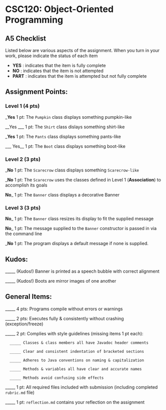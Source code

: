 # CSC120: Object-Oriented Programming
## A5 Checklist

Listed below are various aspects of the assignment.  When you turn in your work, please indicate the status of each item

- **YES** : indicates that the item is fully complete
- **NO** : indicates that the item is not attempted
- **PART** : indicates that the item is attempted but not fully complete


## Assignment Points:

### Level 1 (4 pts)

___Yes__ 1 pt: The `Pumpkin` class displays something pumpkin-like

__Yes ___ 1 pt: The `Shirt` class dislays something shirt-like

___Yes__ 1 pt: The `Pants` class displays something pants-like

___ Yes__ 1 pt: The `Boot` class displays something boot-like

### Level 2 (3 pts)

___No__ 1 pt: The `Scarecrow` class displays something `Scarecrow-like`

___No__ 1 pt: The `Scarecrow` uses the classes defined in Level 1 (**Association**) to accomplish its goals

__No___ 1 pt: The `Banner` class displays a decorative Banner

### Level 3 (3 pts)

__No___ 1 pt: The `Banner` class resizes its display to fit the supplied message

__No___ 1 pt: The message supplied to the `Banner` constructor is passed in via the command line

___No__ 1 pt: The program displays a default message if none is supplied.

## Kudos:

_____ (Kudos!) Banner is printed as a speech bubble with correct alignment

_____ (Kudos!) Boots are mirror images of one another



## General Items:

_____ 4 pts: Programs compile without errors or warnings

_____ 2 pts: Executes fully & consistently without crashing (exception/freeze)

_____ 2 pt: Complies with style guidelines (missing items 1 pt each):

      _____ Classes & class members all have Javadoc header comments

      _____ Clear and consistent indentation of bracketed sections

      _____ Adheres to Java conventions on naming & capitalization

      _____ Methods & variables all have clear and accurate names

      _____ Methods avoid confusing side effects

_____ 1 pt: All required files included with submission (including completed `rubric.md` file)

_____ 1 pt: `reflection.md` contains your reflection on the assignment
